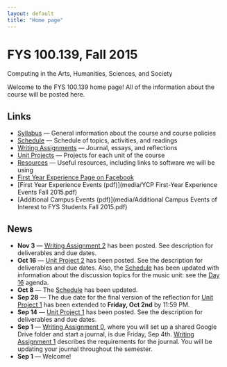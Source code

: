 ```yaml
---
layout: default
title: "Home page"
---
```


# FYS 100.139, Fall 2015

<div id="subtitle">Computing in the Arts, Humanities, Sciences, and Society</div>

Welcome to the FYS 100.139 home page!  All of the information about the course will be posted here.

## Links

* [Syllabus](syllabus.html) &mdash; General information about the course and course policies
* [Schedule](schedule.html) &mdash; Schedule of topics, activities, and readings
* [Writing Assignments](assign/index.html) &mdash; Journal, essays, and reflections
* [Unit Projects](project/index.html) &mdash; Projects for each unit of the course
* [Resources](resources.html) &mdash; Useful resources, including links to software we will be using
* [First Year Experience Page on Facebook](https://www.facebook.com/ycpfye)
* [First Year Experience Events (pdf)](media/YCP First-Year Experience Events Fall 2015.pdf)
* [Additional Campus Events (pdf)](media/Additional Campus Events of Interest to FYS Students Fall 2015.pdf)

## News

* **Nov 3** &mdash; [Writing Assignment 2](assign/assign02.html) has been posted.  See description for deliverables and due dates.
* **Oct 16** &mdash; [Unit Project 2](project/project02.html) has been posted.  See the description for deliverables and due dates.  Also, the [Schedule](schedule.html) has been updated with information about the discussion topics for the music unit: see the [Day 16](agenda/day16.html) agenda.
* **Oct 8** &mdash; The [Schedule](schedule.html) has been updated.
* **Sep 28** &mdash; The due date for the final version of the reflection for [Unit Project 1](project/project01.html) has been extended to **Friday, Oct 2nd** by 11:59 PM.
* **Sep 14** &mdash; [Unit Project 1](project/project01.html) has been posted.  See the description for deliverables and due dates.
* **Sep 1** &mdash; [Writing Assignment 0](assign/assign00.html), where you will set up a shared Google Drive folder and start a journal, is due Friday, Sep 4th.  [Writing Assignment 1](assign/assign01.html) describes the requirements for the journal.  You will be updating your journal throughout the semester.
* **Sep 1** &mdash; Welcome!

<!-- vim:set wrap: ­-->
<!-- vim:set linebreak: -->
<!-- vim:set nolist: -->
